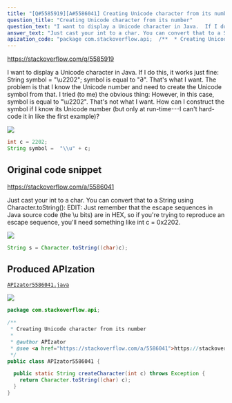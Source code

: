 ```yaml
---
title: "[Q#5585919][A#5586041] Creating Unicode character from its number"
question_title: "Creating Unicode character from its number"
question_text: "I want to display a Unicode character in Java.  If I do this, it works just fine: String symbol = \"\\u2202\"; symbol is equal to \"∂\".  That's what I want. The problem is that I know the Unicode number and need to create the Unicode symbol from that.  I tried (to me) the obvious thing: However, in this case, symbol is equal to \"\\u2202\".  That's not what I want. How can I construct the symbol if I know its Unicode number (but only at run-time---I can't hard-code it in like the first example)?"
answer_text: "Just cast your int to a char. You can convert that to a String using Character.toString(): EDIT: Just remember that the escape sequences in Java source code (the \\u bits) are in HEX, so if you're trying to reproduce an escape sequence, you'll need something like int c = 0x2202."
apization_code: "package com.stackoverflow.api;  /**  * Creating Unicode character from its number  *  * @author APIzator  * @see <a href=\"https://stackoverflow.com/a/5586041\">https://stackoverflow.com/a/5586041</a>  */ public class APIzator5586041 {    public static String createCharacter(int c) throws Exception {     return Character.toString((char) c);   } }"
---
```


https://stackoverflow.com/q/5585919

I want to display a Unicode character in Java.  If I do this, it works just fine:
String symbol = &quot;\u2202&quot;;
symbol is equal to &quot;∂&quot;.  That&#x27;s what I want.
The problem is that I know the Unicode number and need to create the Unicode symbol from that.  I tried (to me) the obvious thing:
However, in this case, symbol is equal to &quot;\u2202&quot;.  That&#x27;s not what I want.
How can I construct the symbol if I know its Unicode number (but only at run-time---I can&#x27;t hard-code it in like the first example)?


<div class="code-logo"><img src="/stackoverflow.png" /></div>

```java
int c = 2202;
String symbol =  "\\u" + c;
```


## Original code snippet

https://stackoverflow.com/a/5586041

Just cast your int to a char. You can convert that to a String using Character.toString():
EDIT:
Just remember that the escape sequences in Java source code (the \u bits) are in HEX, so if you&#x27;re trying to reproduce an escape sequence, you&#x27;ll need something like int c = 0x2202.

<div class="code-logo"><img src="/stackoverflow.png" /></div>

```java
String s = Character.toString((char)c);
```

## Produced APIzation

[`APIzator5586041.java`](https://github.com/pasqualesalza/apization-temp/raw/main/data/search/APIzator5586041.java)

<div class="code-logo"><img src="/apizator.png" /></div>

```java
package com.stackoverflow.api;

/**
 * Creating Unicode character from its number
 *
 * @author APIzator
 * @see <a href="https://stackoverflow.com/a/5586041">https://stackoverflow.com/a/5586041</a>
 */
public class APIzator5586041 {

  public static String createCharacter(int c) throws Exception {
    return Character.toString((char) c);
  }
}

```